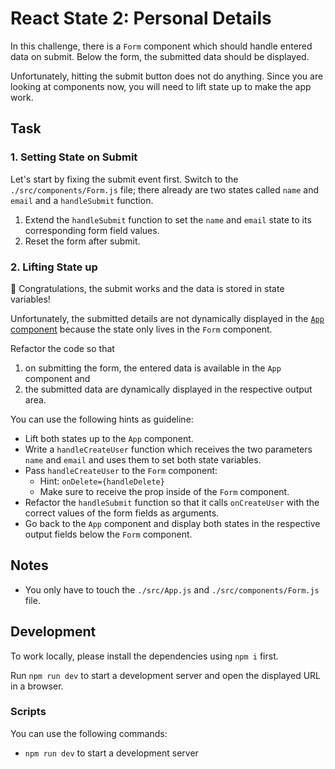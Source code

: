 # React State 2: Personal Details

In this challenge, there is a `Form` component which should handle entered data on submit. Below the form, the submitted data should be displayed.

Unfortunately, hitting the submit button does not do anything. Since you are looking at components now, you will need to lift state up to make the app work.

## Task

### 1. Setting State on Submit

Let's start by fixing the submit event first. Switch to the `./src/components/Form.js` file; there already are two states called `name` and `email` and a `handleSubmit` function.

1. Extend the `handleSubmit` function to set the `name` and `email` state to its corresponding form field values.
2. Reset the form after submit.

### 2. Lifting State up

🎉 Congratulations, the submit works and the data is stored in state variables!

Unfortunately, the submitted details are not dynamically displayed in the [`App` component](./src/App.js) because the state only lives in the `Form` component.

Refactor the code so that

1. on submitting the form, the entered data is available in the `App` component and
2. the submitted data are dynamically displayed in the respective output area.

You can use the following hints as guideline:

- Lift both states up to the `App` component.
- Write a `handleCreateUser` function which receives the two parameters `name` and `email` and uses them to set both state variables.
- Pass `handleCreateUser` to the `Form` component:
  - Hint: `onDelete={handleDelete}`
  - Make sure to receive the prop inside of the `Form` component.
- Refactor the `handleSubmit` function so that it calls `onCreateUser` with the correct values of the form fields as arguments.
- Go back to the `App` component and display both states in the respective output fields below the `Form` component.

## Notes

- You only have to touch the `./src/App.js` and `./src/components/Form.js` file.

## Development

To work locally, please install the dependencies using `npm i` first.

Run `npm run dev` to start a development server and open the displayed URL in a browser.

### Scripts

You can use the following commands:

- `npm run dev` to start a development server
